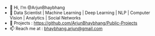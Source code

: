 - 👋 Hi, I’m @ArjunBhaybhang
- 💞️ Data Scientist | Machine Learning | Deep Learning | NLP | Computer Vision | Analytics | Social Networks
- 👀 Projects : https://github.com/ArjunBhaybhang/Public-Projects 
- 📫 Reach me at : bhaybhang.arjun@gmail.com
<!---
ArjunBhaybhang/ArjunBhaybhang is a ✨ special ✨ repository because its `README.md` (this file) appears on your GitHub profile.
You can click the Preview link to take a look at your changes.
--->
